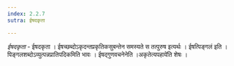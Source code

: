 ```yaml
---
index: 2.2.7
sutra: ईषदकृता

---
```

_ईषदकृता_ - ईषदकृता । ईषच्छब्दोऽकृदन्तप्रकृतिकसुबन्तेन समस्यते स तत्पुरुष इत्यर्थः । ईषत्पिङ्गलं इति । पिङ्गलशब्दोऽव्युत्पन्नप्रातिपदिकमिति भावः । ईषद्गुणवचनेनेति ।अकृतेत्यपहाये॑ति शेषः । 